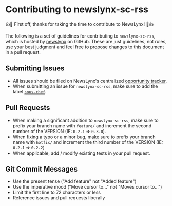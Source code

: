 # Contributing to newslynx-sc-rss

:+1::tada: First off, thanks for taking the time to contribute to NewsLynx! :tada::+1:

The following is a set of guidelines for contributing to `newslynx-sc-rss`,
which is hosted by  [newslynx](https://github.com/newslynx) on GitHub.
These are just guidelines, not rules, use your best judgment and feel free to
propose changes to this document in a pull request.


## Submitting Issues

* All issues should be filed on NewsLynx's centralized [opportunity tracker](https://github.com/newslynx/opportunities/issues).
* When submitting an issue for `newslynx-sc-rss`, make sure to add the label [`sous-chef`](https://github.com/newslynx/opportunities/labels/sous-chef).


## Pull Requests

* When making a significant addition to `newslynx-sc-rss`, make sure to prefix your branch name with `feature/` and increment the second number of the VERSION (IE: `0.2.1` => `0.3.0`).
* When fixing a typo or a minor bug, make sure to prefix your branch name with `hotfix/` and increment the third number of the VERSION (IE: `0.2.1` => `0.2.2`)
* When applicable, add / modify existing tests in your pull request.

## Git Commit Messages

* Use the present tense ("Add feature" not "Added feature")
* Use the imperative mood ("Move cursor to..." not "Moves cursor to...")
* Limit the first line to 72 characters or less
* Reference issues and pull requests liberally
